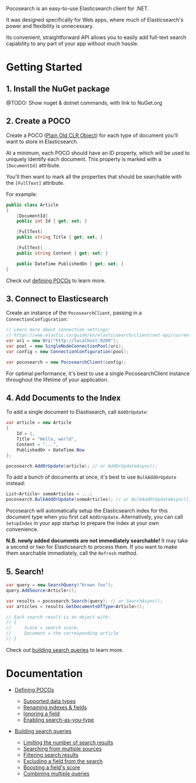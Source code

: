 Pocosearch is an easy-to-use Elasticsearch client for .NET.

It was designed specifically for Web apps, where much of Elasticsearch's power and flexibility is unnecessary.

Its convenient, straightforward API allows you to easily add full-text search capability to any part of your app without much hassle.

# Getting Started

## 1. Install the NuGet package

@TODO: Show nuget & dotnet commands, with link to NuGet.org

## 2. Create a POCO

Create a POCO ([Plain Old CLR Object](https://en.wikipedia.org/wiki/Plain_old_CLR_object)) for each type of document you'll want to store in Elasticsearch.

At a minimum, each POCO should have an ID property, which will be used to uniquely identify each document. This property is marked with a `[DocumentId]` attribute.

You'll then want to mark all the properties that should be searchable with the `[FullText]` attribute.

For example:

```csharp
public class Article
{
    [DocumentId]
    public int Id { get; set; }

    [FullText]
    public string Title { get; set; }

    [FullText]
    public string Content { get; set; }

    public DateTime PublishedOn { get; set; }
}
```

Check out [defining POCOs](docs/defining-pocos.md) to learn more.

## 3. Connect to Elasticsearch

Create an instance of the `PocosearchClient`, passing in a `ConnectionConfiguration`:

```csharp
// Learn more about connection settings:
// https://www.elastic.co/guide/en/elasticsearch/client/net-api/current/elasticsearch-net-getting-started.html#_connecting
var uri = new Uri("http://localhost:9200");
var pool = new SingleNodeConnectionPool(uri);
var config = new ConnectionConfiguration(pool);

var pocosearch = new PocosearchClient(config);
```

For optimal performance, it's best to use a single PocosearchClient instance throughout the lifetime of your application.

## 4. Add Documents to the Index

To add a single document to Elastisearch, call `AddOrUpdate`:

```csharp
var article = new Article
{
    Id = 1,
    Title = "Hello, world",
    Content = "...",
    PublishedOn = DateTime.Now
};

pocosearch.AddOrUpdate(article); // or AddOrUpdateAsync();
```

To add a bunch of documents at once, it's best to use `BulkAddOrUpdate` instead:

```csharp
List<Article> someArticles = ...;
pocosearch.BulkAddOrUpdate(someArticles); // or BulkAddOrUpdateAsync();
```

Pocosearch will automatically setup the Elasticsearch index for this document type when you first call `AddOrUpdate`. Alternatively, you can call `SetupIndex` in your app startup to prepare the index at your own convenience.

**N.B. newly added documents are not immediately searchable!** It may take a second or two for Elasticsearch to process them. If you want to make them searchable immediately, call the `Refresh` method.

## 5. Search!

```csharp
var query = new SearchQuery("brown fox");
query.AddSource<Article>();

var results = pocosearch.Search(query); // or SearchAsync();
var articles = results.GetDocumentsOfType<Article>();

// Each search result is an object with:
// {
//     Score = search score,
//     Document = the corresponding article
// }
```

Check out [building search queries](doc/search-queries.md) to learn more.

# Documentation

- [Defining POCOs](docs/defining-pocos.md)
    - [Supported data types](docs/defining-pocos.md#supported-data-types)
    - [Renaming indexes & fields](docs/defining-pocos.md#renaming-indexes-and-fields)
    - [Ignoring a field](docs/defining-pocos.md#ignoring-a-field)
    - [Enabling search-as-you-type](docs/defining-pocos.md#enabling-search-as-you-type)

- [Building search queries](docs/search-queries.md)
    - [Limiting the number of search results](docs/search-queries.md#limiting-the-number-of-search-results)
    - [Searching from multiple sources](docs/search-queries.md#searching-from-multiple-sources)
    - [Filtering search results](docs/search-queries.md#filtering-search-results)
    - [Excluding a field from the search](docs/search-queries.md#excluding-a-field-from-the-search)
    - [Boosting a field's score](docs/search-queries.md#boosting-a-fields-score)
    - [Combining multiple queries](docs/search-queries.md#combining-multiple-queries)
